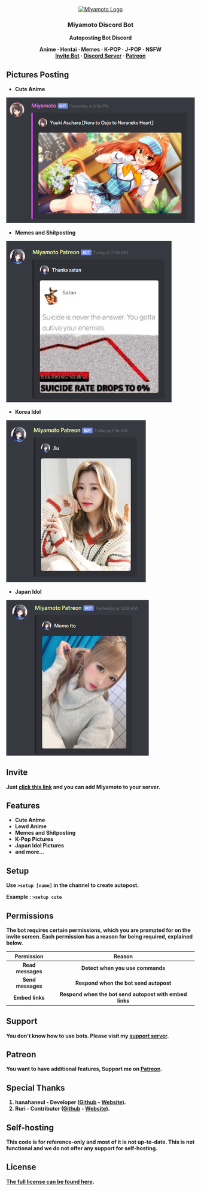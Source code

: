 <p align="center">
  <a href="https://discord.gg/zGmNyk7">
    <img src="https://cdn.discordapp.com/attachments/615725565265051648/644519226740178954/80XUb45JeHwvWeaPFYqn3B480fsWbrTjbH0Y3IAJYFjLNAAAAAElFTkSuQmCC.png" alt="Miyamoto Logo">
  </a>
</p>

<h3 align="center"><strong>Miyamoto Discord Bot</strong></h3>
<p align="center">
  <strong>Autoposting Bot Discord</strong>
  </p>
  
  <p align="center">
  <strong>Anime · Hentai · Memes · K-POP · J-POP · NSFW
  <br>
  <a href="https://bit.ly/miyamotobot"><strong>Invite Bot</strong></a>
  ·
  <a href="https://discord.gg/zGmNyk7"><strong>Discord Server</strong></a>
  ·
  <a href="https://www.patreon.com/discordanime"><strong>Patreon</strong></a>
  
  </p>

## Pictures Posting
* **Cute Anime**

![Cute Anime](./assets/cuteanime.PNG)

* **Memes and Shitposting**

![Memes and Shitposting](./assets/memes.PNG)

* **Korea Idol**

![Korea Idol](./assets/korean.PNG)

* **Japan Idol**

![Japan Idol](./assets/japan.PNG)

## Invite
**Just [click this link](https://bit.ly/miyamotobot) and you can add Miyamoto to your server.**

## Features
* **Cute Anime**
* **Lewd Anime**
* **Memes and Shitposting**
* **K-Pop Pictures**
* **Japan Idol Pictures**
* **and more...**

## Setup
**Use `>setup [name]` in the channel to create autopost.**

**Example : `>setup cute`**

## Permissions
**The bot requires certain permissions, which you are prompted for on the invite screen. Each permission has a reason for being required, explained below.**

| **Permission** | **Reason** |
| :---: | :---: |
| **Read messages** | **Detect when you use commands** |
| **Send messages** | **Respond when the bot send autopost** |
| **Embed links** | **Respond when the bot send autopost with embed links** |

## Support
**You don't know how to use bots. Please visit my [support server](https://discord.gg/zGmNyk7).**

## Patreon
**You want to have additional features, Support me on [Patreon](https://www.patreon.com/discordanime).**

## Special Thanks
1. **hanahaneul - Developer ([Github](https://github.com/hanahaneull) - [Website](https://kontol.monster)).**
1. **Ruri - Contributor ([Github](https://github.com/KurokuTetsuya) - [Website](https://fatir.xyz)).**

## Self-hosting
**This code is for reference-only and most of it is not up-to-date. This is not functional and we do not offer any support for self-hosting.**

## License
**[The full license can be found here](https://github.com/AlivaDiscord/Miyamoto/blob/master/LICENSE).**
